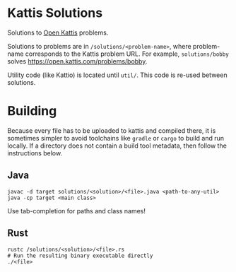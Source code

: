 # Kattis Solutions
Solutions to [Open Kattis](https://open.kattis.com/) problems.

Solutions to problems are in `/solutions/<problem-name>`, where problem-name corresponds to the Kattis problem URL. For example, `solutions/bobby` solves https://open.kattis.com/problems/bobby.

Utility code (like Kattio) is located until `util/`.  This code is re-used between solutions.

# Building
Because every file has to be uploaded to kattis and compiled there, it is sometimes simpler to avoid toolchains like `gradle` or `cargo` to build and run locally. If a directory does not contain a build tool metadata, then follow the instructions below.

## Java
```
javac -d target solutions/<solution>/<file>.java <path-to-any-util>
java -cp target <main class>
```
Use tab-completion for paths and class names!

## Rust
```
rustc /solutions/<solution>/<file>.rs
# Run the resulting binary executable directly
./<file>
```

